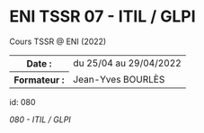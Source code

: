 # ENI TSSR 07 - ITIL / GLPI
Cours TSSR @ ENI (2022)

<table>
	<tr>
		<th>Date :</th>
		<td>du 25/04 au 29/04/2022</td>
	</tr>
	<tr>
		<th>Formateur :</th>
		<td>Jean-Yves BOURLÈS</td>
	</tr>
</table>

id: 080

*080 - ITIL / GLPI*
